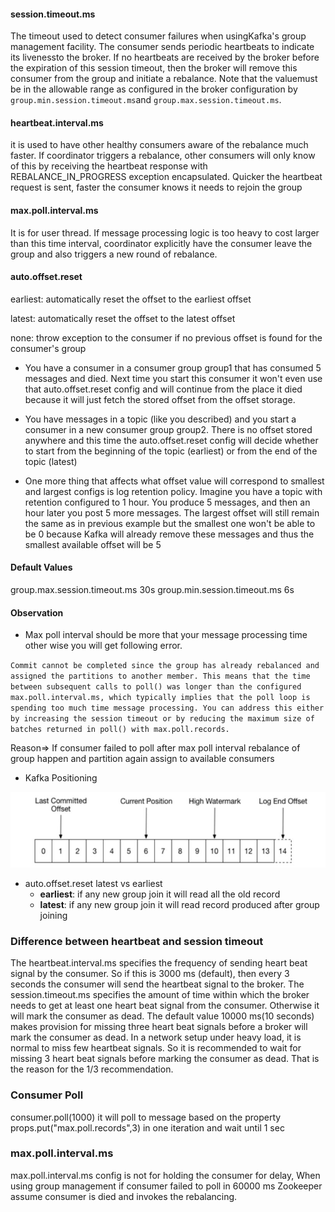 
#### session.timeout.ms
The timeout used to detect consumer failures when usingKafka's group management facility. The consumer sends periodic heartbeats
to indicate its livenessto the broker. If no heartbeats are received by the broker before the expiration of this session timeout,
then the broker will remove this consumer from the group and initiate a rebalance. Note that the valuemust be in the allowable 
range as configured in the broker configuration by <code>group.min.session.timeout.ms</code>and 
<code>group.max.session.timeout.ms</code>.

#### heartbeat.interval.ms
it is used to have other healthy consumers aware of the rebalance much faster. If coordinator triggers a rebalance, other consumers
will only know of this by receiving the heartbeat response with REBALANCE_IN_PROGRESS exception encapsulated. 
Quicker the heartbeat request is sent, faster the consumer knows it needs to rejoin the group

#### max.poll.interval.ms
It is for user thread. If message processing logic is too heavy to cost larger than this time interval,
coordinator explicitly have the consumer leave the group and also triggers a new round of rebalance.

#### auto.offset.reset

earliest: automatically reset the offset to the earliest offset

latest: automatically reset the offset to the latest offset

none: throw exception to the consumer if no previous offset is found for the consumer's group

* You have a consumer in a consumer group group1 that has consumed 5 messages and died. Next time you start this consumer it won't even    use that auto.offset.reset config and will continue from the place it died because it will just fetch the stored offset from the offset storage.

* You have messages in a topic (like you described) and you start a consumer in a new consumer group group2. There is no offset stored anywhere and this time the auto.offset.reset config will decide whether to start from the beginning of the topic (earliest) or from the end of the topic (latest)

* One more thing that affects what offset value will correspond to smallest and largest configs is log retention policy. Imagine you have a topic with retention configured to 1 hour. You produce 5 messages, and then an hour later you post 5 more messages. The largest offset will still remain the same as in previous example but the smallest one won't be able to be 0 because Kafka will already remove these messages and thus the smallest available offset will be 5


#### Default Values
group.max.session.timeout.ms  30s
group.min.session.timeout.ms  6s


#### Observation

* Max poll interval should be more that your message processing time other wise you will get following error.

`Commit cannot be completed since the group has already rebalanced and assigned the partitions to another member. This means that the time between subsequent calls to poll() was longer than the configured max.poll.interval.ms, which typically implies that the poll loop is spending too much time message processing. You can address this either by increasing the session timeout or by reducing the maximum size of batches returned in poll() with max.poll.records.`

Reason=> If consumer failed to poll after max poll interval rebalance of group happen and partition again assign to available consumers
         
* Kafka Positioning

![Kafka Position](kafka_position.JPG)



* auto.offset.reset latest vs earliest
    *  **earliest**: if any new group join it will read all the old record
    *  **latest**:   if any new group join it will read record produced after group joining

### Difference between heartbeat and session timeout
The heartbeat.interval.ms specifies the frequency of sending heart beat signal by the consumer. So if this is 3000 ms (default), then every 3 seconds the consumer will send the heartbeat signal to the broker. The session.timeout.ms specifies the amount of time within which the broker needs to get at least one heart beat signal from the consumer. Otherwise it will mark the consumer as dead. The default value 10000 ms(10 seconds) makes provision for missing three heart beat signals before a broker will mark the consumer as dead. In a network setup under heavy load, it is normal to miss few heartbeat signals. So it is recommended to wait for missing 3 heart beat signals before marking the consumer as dead. That is the reason for the 1/3 recommendation.

### Consumer Poll
consumer.poll(1000) it will poll to message based on the property props.put("max.poll.records",3) in one iteration and wait until 1 sec

### max.poll.interval.ms
max.poll.interval.ms config is not for holding the consumer for delay, When using group management if consumer failed to poll in 60000 ms Zookeeper assume consumer is died and invokes the rebalancing.
